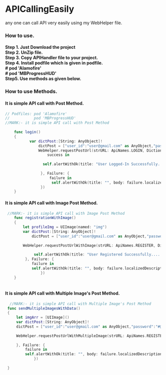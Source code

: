 # APICallingEasily
any one can call API very easily using my WebHelper file.

<h3> How to use. </h3>

<h4> Step 1. Just Download the project </br> 
     Step 2. UnZip file.</br> 
     Step 3. Copy APIHandler file to your project.</br> 
     Step 4. Install podfile which is given in podfile.</br> 
      # pod 'Alamofire'</br> 
      # pod 'MBProgressHUD'</br> 
      Step5. Use methods as given below.
</h4>

<h3> How to use Methods. </h3>

<h4> It is simple API call with Post Method. </h4>

```swift
// Podfiles: pod 'Alamofire'
//           pod 'MBProgressHUD'
//MARK:- it is simple API call with Post Method
   
    func login()
    {
           var dictPost:[String: AnyObject]!
               dictPost = ["user_id":"user@gmail.com" as AnyObject,"password":"#@123abc" as AnyObject]
               WebHelper.requestPostUrl(strURL: ApiNames.LOGIN, Dictionary: dictPost, Success:{
                   success in
                
                 self.alertWithOk(title: "User Logged-In Successfully.....", body: "")
                
                }, Failure: {
                    failure in
                     self.alertWithOk(title: "", body: failure.localizedDescription)
                })
    }
```
<h4> It is simple API call with Image Post Method. </h4>

```swift
 //MARK:- it is simple API call with Image Post Method
    func registrationWithImage()
    {
        let profileImg = UIImage(named: "img")
        var dictPost:[String: AnyObject]!
            dictPost = ["user_id":"user@gmail.com" as AnyObject,"password":"#@123abc" as AnyObject]
        
        WebHelper.requestPostUrlWithImage(strURL: ApiNames.REGISTER, Dictionary: dictPost, AndImage: profileImg!, forImageParameterName: "profile_img", Success: { (success) in
            
             self.alertWithOk(title: "User Registered Successfully.....", body: "")
         }, Failure: {
            failure in
            self.alertWithOk(title: "", body: failure.localizedDescription)
                })
    }
    
  ```  
    
   <h4> It is simple API call with Multiple Image's Post Method. </h4> 
    
   ```Swift 
     //MARK:- it is simple API call with Multiple Image's Post Method
    func sendMultipleImagesWithData()
    {
        let imgArr = [UIImage]()
        var dictPost:[String: AnyObject]!
        dictPost = ["user_id":"user@gmail.com" as AnyObject,"password":"#@123abc" as AnyObject]
        
        WebHelper.requestPostUrlWithMultipleImage(strURL: ApiNames.REGISTER, Dictionary: dictPost, AndImage: imgArr as NSArray, forImageParameterName: "img_arr", Success: { (success) in
            
        }, Failure: {
            failure in
            self.alertWithOk(title: "", body: failure.localizedDescription)
                })
        
    }
    


```
